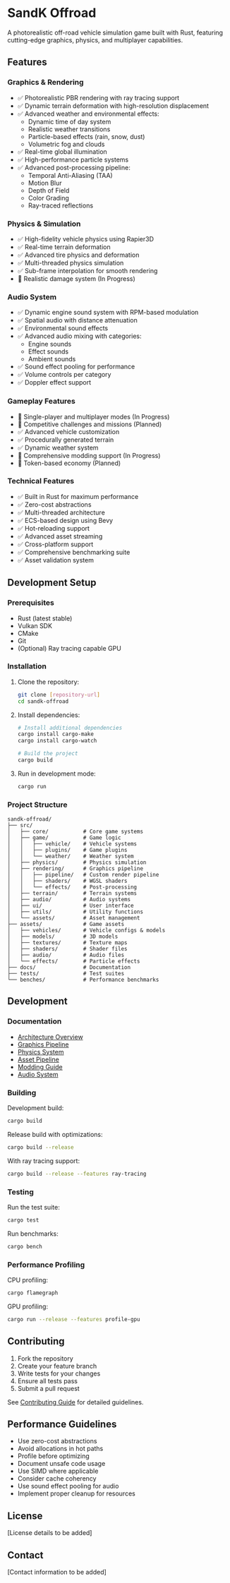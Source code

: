# SandK Offroad

A photorealistic off-road vehicle simulation game built with Rust, featuring cutting-edge graphics, physics, and multiplayer capabilities.

## Features

### Graphics & Rendering
- ✅ Photorealistic PBR rendering with ray tracing support
- ✅ Dynamic terrain deformation with high-resolution displacement
- ✅ Advanced weather and environmental effects:
  - Dynamic time of day system
  - Realistic weather transitions
  - Particle-based effects (rain, snow, dust)
  - Volumetric fog and clouds
- ✅ Real-time global illumination
- ✅ High-performance particle systems
- ✅ Advanced post-processing pipeline:
  - Temporal Anti-Aliasing (TAA)
  - Motion Blur
  - Depth of Field
  - Color Grading
  - Ray-traced reflections

### Physics & Simulation
- ✅ High-fidelity vehicle physics using Rapier3D
- ✅ Real-time terrain deformation
- ✅ Advanced tire physics and deformation
- ✅ Multi-threaded physics simulation
- ✅ Sub-frame interpolation for smooth rendering
- 🚧 Realistic damage system (In Progress)

### Audio System
- ✅ Dynamic engine sound system with RPM-based modulation
- ✅ Spatial audio with distance attenuation
- ✅ Environmental sound effects
- ✅ Advanced audio mixing with categories:
  - Engine sounds
  - Effect sounds
  - Ambient sounds
- ✅ Sound effect pooling for performance
- ✅ Volume controls per category
- ✅ Doppler effect support

### Gameplay Features
- 🚧 Single-player and multiplayer modes (In Progress)
- 🚧 Competitive challenges and missions (Planned)
- ✅ Advanced vehicle customization
- ✅ Procedurally generated terrain
- ✅ Dynamic weather system
- 🚧 Comprehensive modding support (In Progress)
- 🚧 Token-based economy (Planned)

### Technical Features
- ✅ Built in Rust for maximum performance
- ✅ Zero-cost abstractions
- ✅ Multi-threaded architecture
- ✅ ECS-based design using Bevy
- ✅ Hot-reloading support
- ✅ Advanced asset streaming
- ✅ Cross-platform support
- ✅ Comprehensive benchmarking suite
- ✅ Asset validation system

## Development Setup

### Prerequisites

- Rust (latest stable)
- Vulkan SDK
- CMake
- Git
- (Optional) Ray tracing capable GPU

### Installation

1. Clone the repository:
   ```bash
   git clone [repository-url]
   cd sandk-offroad
   ```

2. Install dependencies:
   ```bash
   # Install additional dependencies
   cargo install cargo-make
   cargo install cargo-watch
   
   # Build the project
   cargo build
   ```

3. Run in development mode:
   ```bash
   cargo run
   ```

### Project Structure

```
sandk-offroad/
├── src/
│   ├── core/           # Core game systems
│   ├── game/           # Game logic
│   │   ├── vehicle/    # Vehicle systems
│   │   ├── plugins/    # Game plugins
│   │   └── weather/    # Weather system
│   ├── physics/        # Physics simulation
│   ├── rendering/      # Graphics pipeline
│   │   ├── pipeline/   # Custom render pipeline
│   │   ├── shaders/    # WGSL shaders
│   │   └── effects/    # Post-processing
│   ├── terrain/        # Terrain systems
│   ├── audio/          # Audio systems
│   ├── ui/             # User interface
│   ├── utils/          # Utility functions
│   └── assets/         # Asset management
├── assets/             # Game assets
│   ├── vehicles/       # Vehicle configs & models
│   ├── models/         # 3D models
│   ├── textures/       # Texture maps
│   ├── shaders/        # Shader files
│   ├── audio/          # Audio files
│   └── effects/        # Particle effects
├── docs/               # Documentation
├── tests/              # Test suites
└── benches/            # Performance benchmarks
```

## Development

### Documentation
- [Architecture Overview](docs/architecture.md)
- [Graphics Pipeline](docs/graphics.md)
- [Physics System](docs/physics.md)
- [Asset Pipeline](docs/assets.md)
- [Modding Guide](docs/modding.md)
- [Audio System](docs/audio.md)

### Building

Development build:
```bash
cargo build
```

Release build with optimizations:
```bash
cargo build --release
```

With ray tracing support:
```bash
cargo build --release --features ray-tracing
```

### Testing

Run the test suite:
```bash
cargo test
```

Run benchmarks:
```bash
cargo bench
```

### Performance Profiling

CPU profiling:
```bash
cargo flamegraph
```

GPU profiling:
```bash
cargo run --release --features profile-gpu
```

## Contributing

1. Fork the repository
2. Create your feature branch
3. Write tests for your changes
4. Ensure all tests pass
5. Submit a pull request

See [Contributing Guide](docs/contributing.md) for detailed guidelines.

## Performance Guidelines

- Use zero-cost abstractions
- Avoid allocations in hot paths
- Profile before optimizing
- Document unsafe code usage
- Use SIMD where applicable
- Consider cache coherency
- Use sound effect pooling for audio
- Implement proper cleanup for resources

## License

[License details to be added]

## Contact

[Contact information to be added]